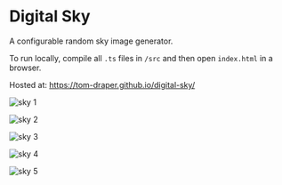 # Digital Sky
A configurable random sky image generator.

To run locally, compile all <code>.ts</code> files in <code>/src</code> and then open <code>index.html</code> in a browser.

Hosted at: https://tom-draper.github.io/digital-sky/

![sky 1](https://user-images.githubusercontent.com/41476809/162277455-fc3d8eb8-a651-4806-a110-12314f6fa3ea.png)

![sky 2](https://user-images.githubusercontent.com/41476809/168876786-bfa8969b-ed12-4f4f-bffa-da3983b3ce5d.png)

![sky 3](https://user-images.githubusercontent.com/41476809/168876609-506a7dfe-3fba-4aa4-b1fd-80eacb5b7d68.png)

![sky 4](https://user-images.githubusercontent.com/41476809/179978653-2b7e5a2f-5631-4db1-9acd-11e0ab48ff7a.png)

![sky 5](https://user-images.githubusercontent.com/41476809/182632679-4641124a-f6b7-45d2-ae0d-71a53beaa05d.png)
